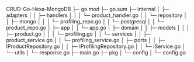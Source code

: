 CRUD-Go-Hexa-MongoDB
├─ go.mod
├─ go.sum
├─ internal
│  ├─ adapters
│  │  ├─ handlers
│  │  │  └─ product_handler.go
│  │  └─ repository
│  │     ├─ mongo
│  │     │  └─ profiling_repo.go
│  │     └─ postgresql
│  │        └─ product_repo.go
│  ├─ app
│  │  └─ app.go
│  ├─ domain
│  │  ├─ models
│  │  │  ├─ product.go
│  │  │  └─ profiling.go
│  │  └─ services
│  │     ├─ product_service.go
│  │     └─ profiling_service.go
│  ├─ ports
│  │  ├─ IProductRepository.go
│  │  ├─ IProfilingRepository.go
│  │  └─ IService.go
│  └─ utils
│     └─ response.go
├─ main.go
├─ pkg
│  └─ config
│     └─ config.go